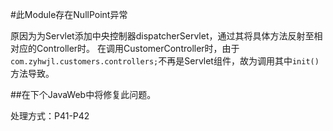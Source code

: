 #此Module存在NullPoint异常

原因为为Servlet添加中央控制器dispatcherServlet，通过其将具体方法反射至相对应的Controller时。 
在调用CustomerController时，由于`com.zyhwjl.customers.controllers;`不再是Servlet组件，故为调用其中`init()`方法导致。

##在下个JavaWeb中将修复此问题。

处理方式：P41-P42